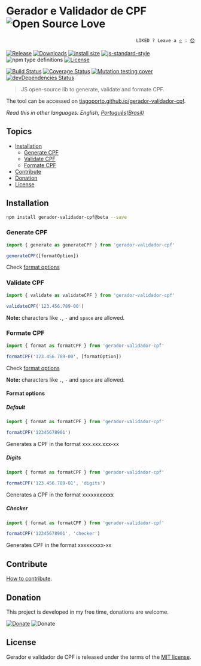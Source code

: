 # Gerador e Validador de CPF ![Open Source Love](https://raw.githubusercontent.com/ellerbrock/open-source-badges/master/badges/open-source-v3/open-source.svg?sanitize=true)

<p align="right">
  <code>LIKED ? Leave a <a href="https://github.com/tiagoporto/gerador-validador-cpf/stargazers">⭐</a> : <a href="https://github.com/tiagoporto/gerador-validador-cpf/issues">😞</a></code>
</p>

[![Release](https://img.shields.io/npm/v/gerador-validador-cpf.svg?style=flat-square&label=release)](https://github.com/tiagoporto/gerador-validador-cpf/releases)
[![Downloads](https://img.shields.io/npm/dt/gerador-validador-cpf.svg?style=flat-square)](https://www.npmjs.com/package/gerador-validador-cpf)
[![install size](https://packagephobia.now.sh/badge?p=gerador-validador-cpf)](https://packagephobia.now.sh/result?p=gerador-validador-cpf)
[![js-standard-style](https://img.shields.io/badge/code%20style-standard-yellow.svg?style=flat-square)](http://standardjs.com)
![npm type definitions](https://img.shields.io/npm/types/gerador-validador-cpf.svg?style=flat-square)
[![License](https://img.shields.io/github/license/tiagoporto/gerador-validador-cpf.svg?style=flat-square)](https://raw.githubusercontent.com/tiagoporto/gerador-validador-cpf/master/LICENSE)

[![Build Status](https://img.shields.io/travis/com/tiagoporto/gerador-validador-cpf/master.svg?label=tests&logo=travis&style=flat-square)](https://travis-ci.com/tiagoporto/gerador-validador-cpf)
[![Coverage Status](https://img.shields.io/coveralls/tiagoporto/gerador-validador-cpf.svg?style=flat-square)](https://coveralls.io/github/tiagoporto/gerador-validador-cpf)
[![Mutation testing cover](https://badge.stryker-mutator.io/github.com/tiagoporto/gerador-validador-cpf/master)](https://stryker-mutator.github.io)
[![devDependencies Status](https://img.shields.io/david/dev/tiagoporto/gerador-validador-cpf.svg?style=flat-square)](https://david-dm.org/tiagoporto/gerador-validador-cpf?type=dev)

> JS open-source lib to generate, validate and formate CPF.

The tool can be accessed on [tiagoporto.github.io/gerador-validador-cpf](http://tiagoporto.github.io/gerador-validador-cpf).

_Read this in other languages: English, [Português(Brasil)](README.md)_

## Topics

- [Installation](#installation)
  - [Generate CPF](#generate-cpf)
  - [Validate CPF](#validate-cpf)
  - [Formate CPF](#formate-cpf)
- [Contribute](#contribute)
- [Donation](#donation)
- [License](#license)

## Installation

```sh
npm install gerador-validador-cpf@beta --save
```

### Generate CPF

```javascript
import { generate as generateCPF } from 'gerador-validador-cpf'

generateCPF([formatOption])
```

Check [format options](#format-options)

### Validate CPF

```javascript
import { validate as validateCPF } from 'gerador-validador-cpf'

validateCPF('123.456.789-00')
```

**Note:** characters like `.`, `-` and `space` are allowed.

### Formate CPF

```javascript
import { format as formatCPF } from 'gerador-validador-cpf'

formatCPF('123.456.789-00', [formatOption])
```

Check [format options](#format-options)

**Note:** characters like `.`, `-` and `space` are allowed.

#### Format options

##### Default

```javascript
import { format as formatCPF } from 'gerador-validador-cpf'

formatCPF('12345678901')
```

Generates a CPF in the format xxx.xxx.xxx-xx

##### Digits

```javascript
import { format as formatCPF } from 'gerador-validador-cpf'

formatCPF('123.456.789-01', 'digits')
```

Generates a CPF in the format xxxxxxxxxxx

##### Checker

```javascript
import { format as formatCPF } from 'gerador-validador-cpf'

formatCPF('12345678901', 'checker')
```

Generates CPF in the format xxxxxxxxx-xx

## Contribute

[How to contribute](https://github.com/tiagoporto/gerador-validador-cpf/blob/master/CONTRIBUTING.md).

## Donation

This project is developed in my free time, donations are welcome.

[![Donate](https://img.shields.io/badge/donate-PayPal-blue.svg)](https://www.paypal.com/cgi-bin/webscr?cmd=_donations&business=YTDUQ8RZ2G4Q8&lc=BR&item_name=tiagoporto&item_number=geradorcpf&currency_code=BRL&bn=PP%2dDonationsBF%3abtn_donateCC_LG%2egif%3aNonHosted)
![Donate](https://img.shields.io/badge/bitcoin-3QYymprPXg8Ki5go7Thm8oQjZHD5rFuPP4-yellow.svg?logo=bitcoin)

## License

Gerador e validador de CPF is released under the terms of the [MIT license](https://github.com/tiagoporto/gerador-validador-cpf/blob/master/LICENSE).
